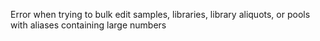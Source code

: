 Error when trying to bulk edit samples, libraries, library aliquots, or pools
with aliases containing large numbers
